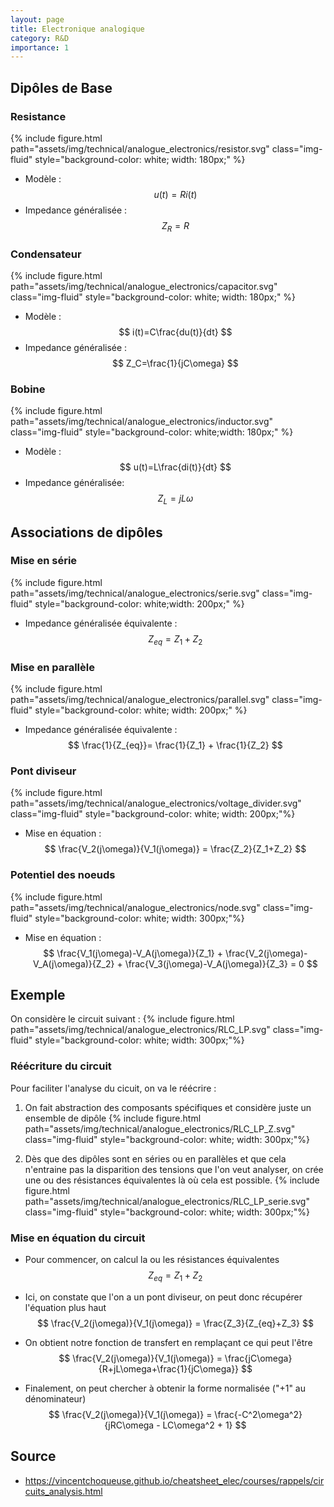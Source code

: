 ```yaml
---
layout: page
title: Electronique analogique
category: R&D
importance: 1
---
```


## Dipôles de Base

### Resistance
{% include figure.html path="assets/img/technical/analogue_electronics/resistor.svg" class="img-fluid" style="background-color: white; width: 180px;" %}

- Modèle : $$ u(t)=Ri(t) $$
- Impedance généralisée : $$ Z_R=R $$

### Condensateur
{% include figure.html path="assets/img/technical/analogue_electronics/capacitor.svg" class="img-fluid" style="background-color: white; width: 180px;" %}

- Modèle : $$ i(t)=C\frac{du(t)}{dt} $$
- Impedance généralisée : $$ Z_C=\frac{1}{jC\omega} $$

### Bobine
{% include figure.html path="assets/img/technical/analogue_electronics/inductor.svg" class="img-fluid" style="background-color: white;width: 180px;" %}
- Modèle : $$ u(t)=L\frac{di(t)}{dt} $$
- Impedance généralisée: $$ Z_L=jL\omega $$

## Associations de dipôles
### Mise en série
{% include figure.html path="assets/img/technical/analogue_electronics/serie.svg" class="img-fluid" style="background-color: white;width: 200px;" %}

- Impedance généralisée équivalente :
$$
Z_{eq}=Z_1+Z_2
$$

### Mise en parallèle
{% include figure.html path="assets/img/technical/analogue_electronics/parallel.svg" class="img-fluid" style="background-color: white; width: 200px;" %}

- Impedance généralisée équivalente :
$$
\frac{1}{Z_{eq}}= \frac{1}{Z_1} + \frac{1}{Z_2}
$$

### Pont diviseur
{% include figure.html path="assets/img/technical/analogue_electronics/voltage_divider.svg" class="img-fluid" style="background-color: white; width: 200px;"%}

- Mise en équation :
$$
\frac{V_2(j\omega)}{V_1(j\omega)} = \frac{Z_2}{Z_1+Z_2}
$$

### Potentiel des noeuds
{% include figure.html path="assets/img/technical/analogue_electronics/node.svg" class="img-fluid" style="background-color: white; width: 300px;"%}

- Mise en équation :
$$
\frac{V_1(j\omega)-V_A(j\omega)}{Z_1} + \frac{V_2(j\omega)-V_A(j\omega)}{Z_2} + \frac{V_3(j\omega)-V_A(j\omega)}{Z_3} = 0
$$

## Exemple
On considère le circuit suivant :
{% include figure.html path="assets/img/technical/analogue_electronics/RLC_LP.svg" class="img-fluid" style="background-color: white; width: 300px;"%}

### Réécriture du circuit

Pour faciliter l'analyse du cicuit, on va le réécrire :

1. On fait abstraction des composants spécifiques et considère juste un ensemble de dipôle
{% include figure.html path="assets/img/technical/analogue_electronics/RLC_LP_Z.svg" class="img-fluid" style="background-color: white; width: 300px;"%}

2. Dès que des dipôles sont en séries ou en parallèles et que cela n'entraine pas la disparition des tensions que l'on veut analyser, on crée une ou des résistances équivalentes là où cela est possible.
{% include figure.html path="assets/img/technical/analogue_electronics/RLC_LP_serie.svg" class="img-fluid" style="background-color: white; width: 300px;"%}

### Mise en équation du circuit
- Pour commencer, on calcul la ou les résistances équivalentes
$$
Z_{eq}=Z_1+Z_2
$$


- Ici, on constate que l'on a un pont diviseur, on peut donc récupérer l'équation plus haut
$$
\frac{V_2(j\omega)}{V_1(j\omega)} = \frac{Z_3}{Z_{eq}+Z_3}
$$

- On obtient notre fonction de transfert en remplaçant ce qui peut l'être
$$
\frac{V_2(j\omega)}{V_1(j\omega)} = \frac{jC\omega}{R+jL\omega+\frac{1}{jC\omega}}
$$

- Finalement, on peut chercher à obtenir la forme normalisée ("+1" au dénominateur)
$$
\frac{V_2(j\omega)}{V_1(j\omega)} = \frac{-C^2\omega^2}{jRC\omega - LC\omega^2 + 1}
$$

## Source
- <https://vincentchoqueuse.github.io/cheatsheet_elec/courses/rappels/circuits_analysis.html>
